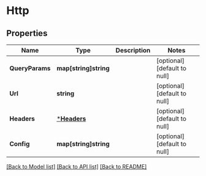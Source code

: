 # Http

## Properties
Name | Type | Description | Notes
------------ | ------------- | ------------- | -------------
**QueryParams** | **map[string]string** |  | [optional] [default to null]
**Url** | **string** |  | [optional] [default to null]
**Headers** | [***Headers**](Headers.md) |  | [optional] [default to null]
**Config** | **map[string]string** |  | [optional] [default to null]

[[Back to Model list]](../README.md#documentation-for-models) [[Back to API list]](../README.md#documentation-for-api-endpoints) [[Back to README]](../README.md)



